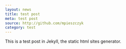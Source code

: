 ```yaml
---
layout: news
title: test post
meta: test post
source: http://github.com/mpieszczyk
category: test
---
```


This is a test post in Jekyll, the static html sites generator.
